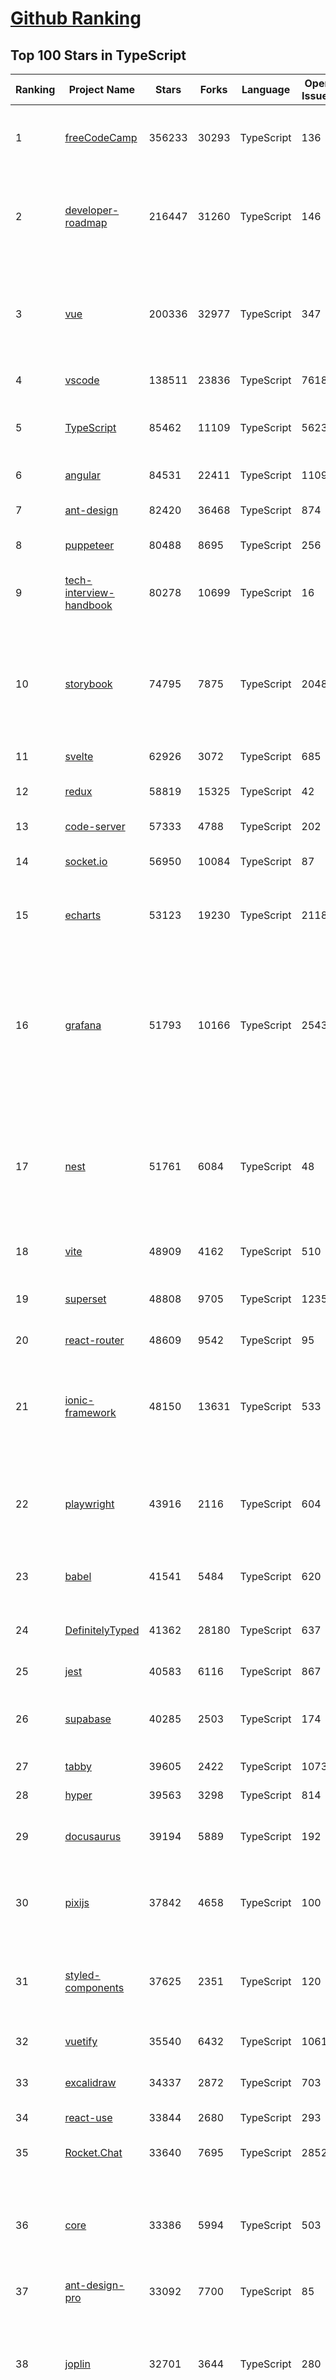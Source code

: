 [Github Ranking](../README.md)
==========

## Top 100 Stars in TypeScript

| Ranking | Project Name | Stars | Forks | Language | Open Issues | Description | Last Commit |
| ------- | ------------ | ----- | ----- | -------- | ----------- | ----------- | ----------- |
| 1 | [freeCodeCamp](https://github.com/freeCodeCamp/freeCodeCamp) | 356233 | 30293 | TypeScript | 136 | freeCodeCamp.org's open-source codebase and curriculum. Learn to code for free. | 2022-10-29T02:30:24Z |
| 2 | [developer-roadmap](https://github.com/kamranahmedse/developer-roadmap) | 216447 | 31260 | TypeScript | 146 | Interactive roadmaps, guides and other educational content to help developers grow in their careers. | 2022-10-29T01:10:06Z |
| 3 | [vue](https://github.com/vuejs/vue) | 200336 | 32977 | TypeScript | 347 | 🖖 Vue.js is a progressive, incrementally-adoptable JavaScript framework for building UI on the web. | 2022-10-28T14:17:13Z |
| 4 | [vscode](https://github.com/microsoft/vscode) | 138511 | 23836 | TypeScript | 7618 | Visual Studio Code | 2022-10-29T00:08:21Z |
| 5 | [TypeScript](https://github.com/microsoft/TypeScript) | 85462 | 11109 | TypeScript | 5623 | TypeScript is a superset of JavaScript that compiles to clean JavaScript output. | 2022-10-28T22:36:41Z |
| 6 | [angular](https://github.com/angular/angular) | 84531 | 22411 | TypeScript | 1109 | The modern web developer’s platform | 2022-10-28T20:04:52Z |
| 7 | [ant-design](https://github.com/ant-design/ant-design) | 82420 | 36468 | TypeScript | 874 | An enterprise-class UI design language and React UI library | 2022-10-29T00:08:26Z |
| 8 | [puppeteer](https://github.com/puppeteer/puppeteer) | 80488 | 8695 | TypeScript | 256 | Headless Chrome Node.js API | 2022-10-28T14:38:33Z |
| 9 | [tech-interview-handbook](https://github.com/yangshun/tech-interview-handbook) | 80278 | 10699 | TypeScript | 16 | 💯 Curated coding interview preparation materials for busy software engineers | 2022-10-29T00:00:12Z |
| 10 | [storybook](https://github.com/storybookjs/storybook) | 74795 | 7875 | TypeScript | 2048 | Storybook is a frontend workshop for building UI components and pages in isolation. Made for UI development, testing, and documentation.  | 2022-10-29T03:01:12Z |
| 11 | [svelte](https://github.com/sveltejs/svelte) | 62926 | 3072 | TypeScript | 685 | Cybernetically enhanced web apps | 2022-10-28T02:19:33Z |
| 12 | [redux](https://github.com/reduxjs/redux) | 58819 | 15325 | TypeScript | 42 | Predictable state container for JavaScript apps | 2022-10-28T12:49:00Z |
| 13 | [code-server](https://github.com/coder/code-server) | 57333 | 4788 | TypeScript | 202 | VS Code in the browser | 2022-10-28T22:13:56Z |
| 14 | [socket.io](https://github.com/socketio/socket.io) | 56950 | 10084 | TypeScript | 87 | Realtime application framework (Node.JS server) | 2022-10-15T05:53:43Z |
| 15 | [echarts](https://github.com/apache/echarts) | 53123 | 19230 | TypeScript | 2118 | Apache ECharts is a powerful, interactive charting and data visualization library for browser | 2022-10-27T13:29:27Z |
| 16 | [grafana](https://github.com/grafana/grafana) | 51793 | 10166 | TypeScript | 2543 | The open and composable observability and data visualization platform. Visualize metrics, logs, and traces from multiple sources like Prometheus, Loki, Elasticsearch, InfluxDB, Postgres and many more.  | 2022-10-29T02:16:09Z |
| 17 | [nest](https://github.com/nestjs/nest) | 51761 | 6084 | TypeScript | 48 | A progressive Node.js framework for building efficient, scalable, and enterprise-grade server-side applications on top of TypeScript & JavaScript (ES6, ES7, ES8) 🚀 | 2022-10-28T14:05:11Z |
| 18 | [vite](https://github.com/vitejs/vite) | 48909 | 4162 | TypeScript | 510 | Next generation frontend tooling. It's fast! | 2022-10-29T01:06:54Z |
| 19 | [superset](https://github.com/apache/superset) | 48808 | 9705 | TypeScript | 1235 | Apache Superset is a Data Visualization and Data Exploration Platform | 2022-10-29T01:15:16Z |
| 20 | [react-router](https://github.com/remix-run/react-router) | 48609 | 9542 | TypeScript | 95 | Declarative routing for React | 2022-10-28T21:49:10Z |
| 21 | [ionic-framework](https://github.com/ionic-team/ionic-framework) | 48150 | 13631 | TypeScript | 533 | A powerful cross-platform UI toolkit for building native-quality iOS, Android, and Progressive Web Apps with HTML, CSS, and JavaScript. | 2022-10-28T20:26:34Z |
| 22 | [playwright](https://github.com/microsoft/playwright) | 43916 | 2116 | TypeScript | 604 | Playwright is a framework for Web Testing and Automation. It allows testing Chromium, Firefox and WebKit with a single API.  | 2022-10-29T02:10:00Z |
| 23 | [babel](https://github.com/babel/babel) | 41541 | 5484 | TypeScript | 620 | 🐠 Babel is a compiler for writing next generation JavaScript. | 2022-10-28T22:50:04Z |
| 24 | [DefinitelyTyped](https://github.com/DefinitelyTyped/DefinitelyTyped) | 41362 | 28180 | TypeScript | 637 | The repository for high quality TypeScript type definitions. | 2022-10-29T01:31:03Z |
| 25 | [jest](https://github.com/facebook/jest) | 40583 | 6116 | TypeScript | 867 | Delightful JavaScript Testing. | 2022-10-28T06:34:09Z |
| 26 | [supabase](https://github.com/supabase/supabase) | 40285 | 2503 | TypeScript | 174 | The open source Firebase alternative. Follow to stay updated about our public Beta. | 2022-10-29T00:16:14Z |
| 27 | [tabby](https://github.com/Eugeny/tabby) | 39605 | 2422 | TypeScript | 1073 | A terminal for a more modern age | 2022-10-27T09:13:46Z |
| 28 | [hyper](https://github.com/vercel/hyper) | 39563 | 3298 | TypeScript | 814 | A terminal built on web technologies | 2022-10-24T11:11:12Z |
| 29 | [docusaurus](https://github.com/facebook/docusaurus) | 39194 | 5889 | TypeScript | 192 | Easy to maintain open source documentation websites. | 2022-10-28T17:03:03Z |
| 30 | [pixijs](https://github.com/pixijs/pixijs) | 37842 | 4658 | TypeScript | 100 | The HTML5 Creation Engine: Create beautiful digital content with the fastest, most flexible 2D WebGL renderer. | 2022-10-28T18:45:29Z |
| 31 | [styled-components](https://github.com/styled-components/styled-components) | 37625 | 2351 | TypeScript | 120 | Visual primitives for the component age. Use the best bits of ES6 and CSS to style your apps without stress 💅 | 2022-10-26T03:11:15Z |
| 32 | [vuetify](https://github.com/vuetifyjs/vuetify) | 35540 | 6432 | TypeScript | 1061 | 🐉 Material Component Framework for Vue | 2022-10-28T21:16:50Z |
| 33 | [excalidraw](https://github.com/excalidraw/excalidraw) | 34337 | 2872 | TypeScript | 703 | Virtual whiteboard for sketching hand-drawn like diagrams | 2022-10-28T23:58:18Z |
| 34 | [react-use](https://github.com/streamich/react-use) | 33844 | 2680 | TypeScript | 293 | React Hooks — 👍 | 2022-10-27T07:26:40Z |
| 35 | [Rocket.Chat](https://github.com/RocketChat/Rocket.Chat) | 33640 | 7695 | TypeScript | 2852 | The communications platform that puts data protection first. | 2022-10-28T22:52:14Z |
| 36 | [core](https://github.com/vuejs/core) | 33386 | 5994 | TypeScript | 503 | 🖖 Vue.js is a progressive, incrementally-adoptable JavaScript framework for building UI on the web. | 2022-10-29T01:48:10Z |
| 37 | [ant-design-pro](https://github.com/ant-design/ant-design-pro) | 33092 | 7700 | TypeScript | 85 | 👨🏻‍💻👩🏻‍💻 Use Ant Design like a Pro! | 2022-10-27T06:01:42Z |
| 38 | [joplin](https://github.com/laurent22/joplin) | 32701 | 3644 | TypeScript | 280 | Joplin - an open source note taking and to-do application with synchronisation capabilities for Windows, macOS, Linux, Android and iOS. | 2022-10-28T21:19:38Z |
| 39 | [immutable-js](https://github.com/immutable-js/immutable-js) | 32305 | 1854 | TypeScript | 97 | Immutable persistent data collections for Javascript which increase efficiency and simplicity. | 2022-09-28T19:20:14Z |
| 40 | [nocodb](https://github.com/nocodb/nocodb) | 32022 | 1956 | TypeScript | 385 | 🔥 🔥 🔥 Open Source Airtable Alternative | 2022-10-28T21:24:55Z |
| 41 | [nativefier](https://github.com/nativefier/nativefier) | 31934 | 2033 | TypeScript | 191 | Make any web page a desktop application | 2022-10-17T20:40:01Z |
| 42 | [taro](https://github.com/NervJS/taro) | 31808 | 4321 | TypeScript | 839 | 开放式跨端跨框架解决方案，支持使用 React/Vue/Nerv 等框架来开发微信/京东/百度/支付宝/字节跳动/ QQ 小程序/H5/React Native 等应用。  https://taro.zone/ | 2022-10-28T10:44:34Z |
| 43 | [formik](https://github.com/jaredpalmer/formik) | 31400 | 2603 | TypeScript | 622 | Build forms in React, without the tears 😭  | 2022-10-27T13:51:44Z |
| 44 | [react-hook-form](https://github.com/react-hook-form/react-hook-form) | 31396 | 1561 | TypeScript | 0 | 📋 React Hooks for form state management and validation (Web + React Native) | 2022-10-28T23:00:52Z |
| 45 | [query](https://github.com/TanStack/query) | 30674 | 1867 | TypeScript | 21 | 🤖 Powerful asynchronous state management, server-state utilities and data fetching for TS/JS, React, Solid, Svelte and Vue. | 2022-10-28T19:59:34Z |
| 46 | [date-fns](https://github.com/date-fns/date-fns) | 30152 | 1542 | TypeScript | 360 | ⏳ Modern JavaScript date utility library ⌛️ | 2022-10-27T18:15:34Z |
| 47 | [typeorm](https://github.com/typeorm/typeorm) | 29626 | 5470 | TypeScript | 1716 | ORM for TypeScript and JavaScript (ES7, ES6, ES5). Supports MySQL, PostgreSQL, MariaDB, SQLite, MS SQL Server, Oracle, SAP Hana, WebSQL databases. Works in NodeJS, Browser, Ionic, Cordova and Electron platforms. | 2022-10-28T15:38:47Z |
| 48 | [chakra-ui](https://github.com/chakra-ui/chakra-ui) | 29368 | 2633 | TypeScript | 74 | ⚡️ Simple, Modular & Accessible UI Components for your React Applications | 2022-10-29T00:51:05Z |
| 49 | [graphql-engine](https://github.com/hasura/graphql-engine) | 28517 | 2502 | TypeScript | 1825 | Blazing fast, instant realtime GraphQL APIs on your DB with fine grained access control, also trigger webhooks on database events. | 2022-10-28T17:42:55Z |
| 50 | [rxjs](https://github.com/ReactiveX/rxjs) | 27900 | 2884 | TypeScript | 208 | A reactive programming library for JavaScript | 2022-10-27T16:58:13Z |
| 51 | [html2canvas](https://github.com/niklasvh/html2canvas) | 26972 | 4501 | TypeScript | 789 | Screenshots with JavaScript | 2022-10-28T12:39:09Z |
| 52 | [postcss](https://github.com/postcss/postcss) | 26829 | 1551 | TypeScript | 15 | Transforming styles with JS plugins | 2022-10-23T22:52:37Z |
| 53 | [appwrite](https://github.com/appwrite/appwrite) | 26755 | 2204 | TypeScript | 712 | Secure Backend Server for Web, Mobile & Flutter Developers 🚀 AKA the 100% open-source Firebase alternative. | 2022-10-29T02:35:52Z |
| 54 | [prisma](https://github.com/prisma/prisma) | 26522 | 944 | TypeScript | 2268 | Next-generation ORM for Node.js & TypeScript \| PostgreSQL, MySQL, MariaDB, SQL Server, SQLite, MongoDB and CockroachDB | 2022-10-28T23:37:00Z |
| 55 | [type-challenges](https://github.com/type-challenges/type-challenges) | 26217 | 2561 | TypeScript | 16122 | Collection of TypeScript type challenges with online judge | 2022-10-29T00:04:09Z |
| 56 | [n8n](https://github.com/n8n-io/n8n) | 26191 | 3064 | TypeScript | 127 | Free and source-available fair-code licensed workflow automation tool. Easily automate tasks across different services. | 2022-10-28T22:31:18Z |
| 57 | [mobx](https://github.com/mobxjs/mobx) | 25828 | 1715 | TypeScript | 15 | Simple, scalable state management. | 2022-10-27T12:08:32Z |
| 58 | [slate](https://github.com/ianstormtaylor/slate) | 25744 | 2915 | TypeScript | 526 | A completely customizable framework for building rich text editors. (Currently in beta.) | 2022-10-28T15:50:24Z |
| 59 | [angular-cli](https://github.com/angular/angular-cli) | 25701 | 12116 | TypeScript | 200 | CLI tool for Angular | 2022-10-28T20:05:57Z |
| 60 | [cheerio](https://github.com/cheeriojs/cheerio) | 25597 | 1574 | TypeScript | 19 | Fast, flexible, and lean implementation of core jQuery designed specifically for the server. | 2022-10-28T03:02:34Z |

